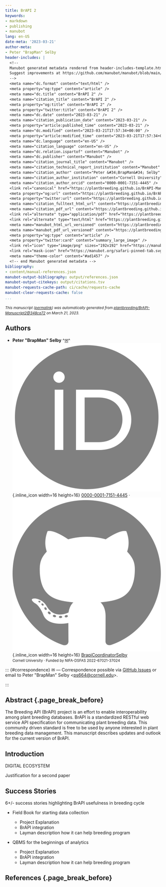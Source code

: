 ```yaml
---
title: BrAPI 2
keywords:
- markdown
- publishing
- manubot
lang: en-US
date-meta: '2023-03-21'
author-meta:
- Peter "BrapMan" Selby
header-includes: |
  <!--
  Manubot generated metadata rendered from header-includes-template.html.
  Suggest improvements at https://github.com/manubot/manubot/blob/main/manubot/process/header-includes-template.html
  -->
  <meta name="dc.format" content="text/html" />
  <meta property="og:type" content="article" />
  <meta name="dc.title" content="BrAPI 2" />
  <meta name="citation_title" content="BrAPI 2" />
  <meta property="og:title" content="BrAPI 2" />
  <meta property="twitter:title" content="BrAPI 2" />
  <meta name="dc.date" content="2023-03-21" />
  <meta name="citation_publication_date" content="2023-03-21" />
  <meta property="article:published_time" content="2023-03-21" />
  <meta name="dc.modified" content="2023-03-21T17:57:34+00:00" />
  <meta property="article:modified_time" content="2023-03-21T17:57:34+00:00" />
  <meta name="dc.language" content="en-US" />
  <meta name="citation_language" content="en-US" />
  <meta name="dc.relation.ispartof" content="Manubot" />
  <meta name="dc.publisher" content="Manubot" />
  <meta name="citation_journal_title" content="Manubot" />
  <meta name="citation_technical_report_institution" content="Manubot" />
  <meta name="citation_author" content="Peter &#34;BrapMan&#34; Selby" />
  <meta name="citation_author_institution" content="Cornell University" />
  <meta name="citation_author_orcid" content="0000-0001-7151-4445" />
  <link rel="canonical" href="https://plantbreeding.github.io/BrAPI-Manuscript2/" />
  <meta property="og:url" content="https://plantbreeding.github.io/BrAPI-Manuscript2/" />
  <meta property="twitter:url" content="https://plantbreeding.github.io/BrAPI-Manuscript2/" />
  <meta name="citation_fulltext_html_url" content="https://plantbreeding.github.io/BrAPI-Manuscript2/" />
  <meta name="citation_pdf_url" content="https://plantbreeding.github.io/BrAPI-Manuscript2/manuscript.pdf" />
  <link rel="alternate" type="application/pdf" href="https://plantbreeding.github.io/BrAPI-Manuscript2/manuscript.pdf" />
  <link rel="alternate" type="text/html" href="https://plantbreeding.github.io/BrAPI-Manuscript2/v/348ca72907c58b8e4a686db738117c255755238f/" />
  <meta name="manubot_html_url_versioned" content="https://plantbreeding.github.io/BrAPI-Manuscript2/v/348ca72907c58b8e4a686db738117c255755238f/" />
  <meta name="manubot_pdf_url_versioned" content="https://plantbreeding.github.io/BrAPI-Manuscript2/v/348ca72907c58b8e4a686db738117c255755238f/manuscript.pdf" />
  <meta property="og:type" content="article" />
  <meta property="twitter:card" content="summary_large_image" />
  <link rel="icon" type="image/png" sizes="192x192" href="https://manubot.org/favicon-192x192.png" />
  <link rel="mask-icon" href="https://manubot.org/safari-pinned-tab.svg" color="#ad1457" />
  <meta name="theme-color" content="#ad1457" />
  <!-- end Manubot generated metadata -->
bibliography:
- content/manual-references.json
manubot-output-bibliography: output/references.json
manubot-output-citekeys: output/citations.tsv
manubot-requests-cache-path: ci/cache/requests-cache
manubot-clear-requests-cache: false
...
```







<small><em>
This manuscript
([permalink](https://plantbreeding.github.io/BrAPI-Manuscript2/v/348ca72907c58b8e4a686db738117c255755238f/))
was automatically generated
from [plantbreeding/BrAPI-Manuscript2@348ca72](https://github.com/plantbreeding/BrAPI-Manuscript2/tree/348ca72907c58b8e4a686db738117c255755238f)
on March 21, 2023.
</em></small>



## Authors



+ **Peter "BrapMan" Selby**
  ^[✉](#correspondence)^<br>
    ![ORCID icon](images/orcid.svg){.inline_icon width=16 height=16}
    [0000-0001-7151-4445](https://orcid.org/0000-0001-7151-4445)
    · ![GitHub icon](images/github.svg){.inline_icon width=16 height=16}
    [BrapiCoordinatorSelby](https://github.com/BrapiCoordinatorSelby)
    <br>
  <small>
     Cornell University
     · Funded by NIFA-DSFAS 2022-67021-37024
  </small>


::: {#correspondence}
✉ — Correspondence possible via [GitHub Issues](https://github.com/plantbreeding/BrAPI-Manuscript2/issues)
or email to
Peter "BrapMan" Selby \<ps664@cornell.edu\>.


:::


## Abstract {.page_break_before}

The Breeding API (BrAPI) project is an effort to enable interoperability among plant breeding databases.
BrAPI is a standardized RESTful web service API specification for communicating plant breeding data.
This community driven standard is free to be used by anyone interested in plant breeding data management.
This manuscript describes updates and outlook for the current version of BrAPI.


## Introduction

DIGITAL ECOSYSTEM

Justification for a second paper


## Success Stories

6+/- success stories highlighting BrAPI usefulness in breeding cycle

* Field Book for starting data collection 
	* Project Explanation
	* BrAPI integration
	* Layman description how it can help breeding program
  
* QBMS for the beginnings of analytics
	* Project Explanation
	* BrAPI integration
	* Layman description how it can help breeding program


## References {.page_break_before}

<!-- Explicitly insert bibliography here -->
<div id="refs"></div>

